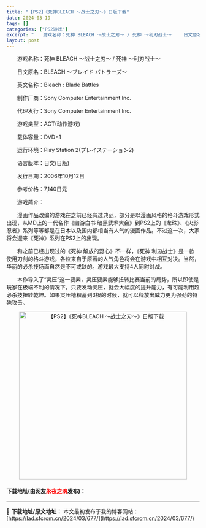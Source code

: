 ```yaml
---
title: "【PS2】《死神BLEACH ～战士之刃～》日版下载"
date: 2024-03-19
tags: []
categories: ["PS2游戏"]
excerpt: "　　游戏名称：死神 BLEACH ～战士之刃～ / 死神 ～利刃战士～ 　　日文原名：BLEACH ～ブレイド バトラーズ～ 　　英文名称：Bleach : Blade Battles 　　制作厂商：Sony Computer Entertainment Inc. 　　代理发行：Sony Compu&hellip;"
layout: post
---
```


 <p>　　游戏名称：死神 BLEACH ～战士之刃～ / 死神 ～利刃战士～</p> <p>　　日文原名：BLEACH ～ブレイド バトラーズ～</p> <p>　　英文名称：Bleach : Blade Battles</p> <p>　　制作厂商：Sony Computer Entertainment Inc.</p> <p>　　代理发行：Sony Computer Entertainment Inc.</p> <p>　　游戏类型：ACT(动作游戏)</p> <p>　　载体容量：DVD&times;1</p> <p>　　运行环境：Play Station 2(プレイステーション2)</p> <p>　　语言版本：日文(日版)</p> <p>　　发行日期：2006年10月12日</p> <p>　　参考价格：7,140日元</p> <p>　　游戏简介：</p> <p>　　漫画作品改编的游戏在之前已经有过典范，部分是以漫画风格的格斗游戏形式出现，从MD上的一代名作《幽游白书 暗黑武术大会》到PS2上的《龙珠》、《火影忍者》系列等等都是在日本以及国内都相当有人气的漫画作品。不过这一次，大家将会迎来《死神》系列在PS2上的出现。</p> <p>　　和之前已经出现过的《死神 解放的野心》不一样，《死神 利刃战士》是一款使用刀剑的格斗游戏，各位来自于原著的人气角色将会在游戏中相互对决。当然，华丽的必杀技场面自然是不可或缺的。游戏最大支持4人同时对战。</p> <p>　　本作导入了&ldquo;灵压&rdquo;这一要素，灵压要素能够扭转比赛当前的局势，所以即使是玩家在极端不利的情况下，只要发动灵压，就会大幅度的提升能力，有可能利用超必杀技扭转乾坤。如果灵压槽积蓄到3根的时候，就可以释放出威力更为强劲的特殊攻击。</p> <p align="center"><img align="" border="0" src="https://lad.sfcrom.cn/wp-content/uploads/2024/03/20240319_65f9997aadb8e.jpg" width="438" alt="【PS2】《死神BLEACH ～战士之刃～》日版下载" /></p> <p><h4>下载地址(由网友<font color="red">永夜之魂</font>发布)：</h4></p> 

---
📖 **下载地址/原文地址：** 本文最初发布于我的博客网站：[https://lad.sfcrom.cn/2024/03/677/](https://lad.sfcrom.cn/2024/03/677/)

